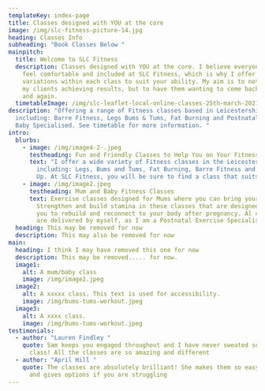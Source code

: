 ```yaml
---
templateKey: index-page
title: Classes designed with YOU at the core
image: /img/slc-fitness-picture-14.jpg
heading: Classes Info
subheading: "Book Classes Below "
mainpitch:
  title: Welcome to SLC Fitness
  description: Classes designed with YOU at the core. I believe everyone should
    feel comfortable and included at SLC Fitness, which is why I offer
    variations within each class to suit your ability. My aim is to not only see
    my clients achieving results, but to have them wanting to come back again
    and again.
  timetableImage: /img/slc-leaflet-local-online-classes-25th-march-2021.jpg
description: "Offering a range of Fitness classes based in Leicestershire
  including: Barre Fitness, Legs Bums & Tums, Fat Burning and Postnatal Mum and
  Baby Specialised. See timetable for more information. "
intro:
  blurbs:
    - image: /img/image4-2-.jpeg
      testheading: Fun and Friendly Classes to Help You on Your Fitness Journey
      text: "I offer a wide variety of Fitness classes in the Leicestershire area
        including: Legs, Bums and Tums, Fat Burning, Barre Fitness and Tone it
        Up. At SLC Fitness, you will be sure to find a class that suits you!"
    - image: /img/image2.jpeg
      testheading: Mum and Baby Fitness Classes
      text: Exercise classes designed for Mums where you can bring your baby along.
        Strengthen and build stamina in these classes that are designed to help
        you to rebuild and reconnect to your body after pregnancy. Al classes
        are delivered by myself, as I am a Postnatal Exercise Specialist.
  heading: This may be removed for now
  description: This may also be removed for now
main:
  heading: I think I may have removed this one for now
  description: This may be removed..... for now.
  image1:
    alt: A mum/baby class
    image: /img/image2.jpeg
  image2:
    alt: A xxxxx class. This text is used for accessibility.
    image: /img/bums-tums-workout.jpeg
  image3:
    alt: A xxxx class.
    image: /img/bums-tums-workout.jpeg
testimonials:
  - author: "Lauren Findley "
    quote: Sam keeps you engaged throughout and I have never sweated so much in a
      class! All the classes are so amazing and different
  - author: "April Hill "
    quote: The classes are absolutely brilliant! She makes them so easy to follow
      and gives options if you are struggling
---
```

